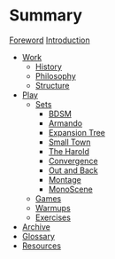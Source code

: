 # Summary

[Foreword](foreword.md)
[Introduction](introduction.md)

- [Work](./work/work.md)
  - [History]()
  - [Philosophy]()
  - [Structure]()
- [Play](./play/play.md)
  - [Sets](./play/sets/sets.md)
    - [BDSM](./play/sets/bdsm.md)
    - [Armando](./play/sets/armando.md)
    - [Expansion Tree]()
    - [Small Town](./play/sets/small-town.md)
    - [The Harold]()
    - [Convergence]()
    - [Out and Back]()
    - [Montage]()
    - [MonoScene]()
  - [Games]()
  - [Warmups]()
  - [Exercises]()
- [Archive]()
  <!-- - [Roster?]()
  - [Achievements?]()
  - [Shows?]()
  - [Reflections?]() -->
- [Glossary]()
- [Resources]()
